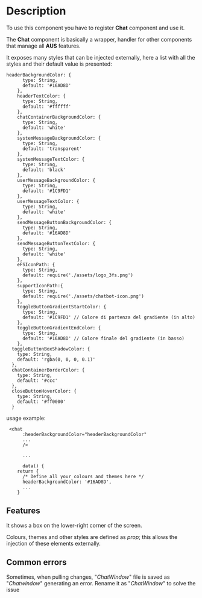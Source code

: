 # Description

To use this component you have to register **Chat** component and use it.

The **Chat** component is basically a wrapper, handler for other components that manage all **AUS** features.

It exposes many styles that can be injected externally, here a list with all the styles and their default value is presented:
```JS
headerBackgroundColor: {
      type: String,
      default: '#16AD8D'
    },
    headerTextColor: {
      type: String,
      default: '#ffffff'
    },
    chatContainerBackgroundColor: {
      type: String,
      default: 'white'
    },
    systemMessageBackgroundColor: {
      type: String,
      default: 'transparent'
    },
    systemMessageTextColor: {
      type: String,
      default: 'black'
    },
    userMessageBackgroundColor: {
      type: String,
      default: '#1C9FD1'
    },
    userMessageTextColor: {
      type: String,
      default: 'white'
    },
    sendMessageButtonBackgroundColor: {
      type: String,
      default: '#16AD8D'
    },
    sendMessageButtonTextColor: {
      type: String,
      default: 'white'
    },
    eFSIconPath: {
      type: String,
      default: require('./assets/logo_3fs.png')
    },
    supportIconPath:{
      type: String,
      default: require('./assets/chatbot-icon.png')
    },
    toggleButtonGradientStartColor: {
      type: String,
      default: '#1C9FD1' // Colore di partenza del gradiente (in alto)
    },
    toggleButtonGradientEndColor: {
      type: String,
      default: '#16AD8D' // Colore finale del gradiente (in basso)
    },
  toggleButtonBoxShadowColor: {
    type: String,
    default: 'rgba(0, 0, 0, 0.1)'
  },
  chatContainerBorderColor: {
    type: String,
    default: '#ccc'
  },
  closeButtonHoverColor: {
    type: String,
    default: '#ff0000'
  }
```
usage example:
```JS
 <chat
      :headerBackgroundColor="headerBackgroundColor"
      ...
      />

      ...

      data() {
    return {
      /* Define all your colours and themes here */
      headerBackgroundColor: '#16AD8D',
      ...
    }
```

## Features

It shows a box on the lower-right corner of the screen.

Colours, themes and other styles are defined as *prop*; this allows the injection of these elements externally.

## Common errors

Sometimes, when pulling changes, "*ChatWindow*" file is saved as  "*Chatwindow*" generating an error. Rename it as "*ChatWindow*" to solve the issue